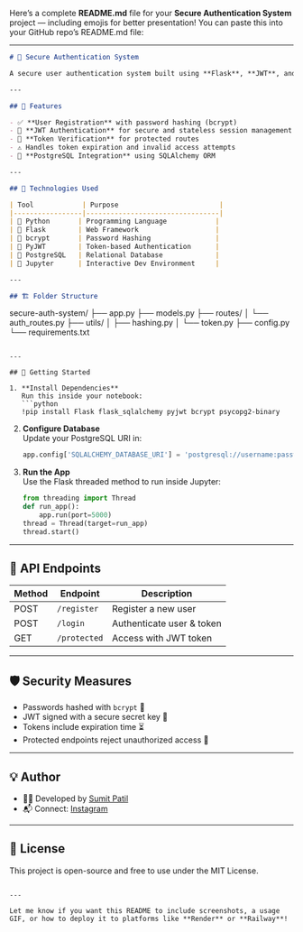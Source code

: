 Here’s a complete **README.md** file for your **Secure Authentication System** project — including emojis for better presentation! You can paste this into your GitHub repo’s README.md file:

---

```markdown
# 🔐 Secure Authentication System

A secure user authentication system built using **Flask**, **JWT**, and **PostgreSQL**, designed to run in a **Jupyter Notebook** environment. This project implements user registration, login, and protected routes using encrypted credentials and token-based authentication.

---

## 📌 Features

- ✅ **User Registration** with password hashing (bcrypt)
- 🔐 **JWT Authentication** for secure and stateless session management
- 🧠 **Token Verification** for protected routes
- ⚠️ Handles token expiration and invalid access attempts
- 💾 **PostgreSQL Integration** using SQLAlchemy ORM

---

## 🧰 Technologies Used

| Tool            | Purpose                         |
|-----------------|---------------------------------|
| 🐍 Python       | Programming Language            |
| 🚀 Flask        | Web Framework                   |
| 🔐 bcrypt       | Password Hashing                |
| 🪪 PyJWT        | Token-based Authentication      |
| 🐘 PostgreSQL   | Relational Database             |
| 📒 Jupyter      | Interactive Dev Environment     |

---

## 🏗️ Folder Structure

```
secure-auth-system/
├── app.py
├── models.py
├── routes/
│   └── auth_routes.py
├── utils/
│   ├── hashing.py
│   └── token.py
├── config.py
└── requirements.txt
```

---

## 🚀 Getting Started

1. **Install Dependencies**  
   Run this inside your notebook:
   ```python
   !pip install Flask flask_sqlalchemy pyjwt bcrypt psycopg2-binary
   ```

2. **Configure Database**  
   Update your PostgreSQL URI in:
   ```python
   app.config['SQLALCHEMY_DATABASE_URI'] = 'postgresql://username:password@localhost/dbname'
   ```

3. **Run the App**  
   Use the Flask threaded method to run inside Jupyter:
   ```python
   from threading import Thread
   def run_app():
       app.run(port=5000)
   thread = Thread(target=run_app)
   thread.start()
   ```

---

## 🔁 API Endpoints

| Method | Endpoint     | Description               |
|--------|--------------|---------------------------|
| POST   | `/register`  | Register a new user       |
| POST   | `/login`     | Authenticate user & token |
| GET    | `/protected` | Access with JWT token     |

---

## 🛡️ Security Measures

- Passwords hashed with `bcrypt` 🔐
- JWT signed with a secure secret key 🧪
- Tokens include expiration time ⏳
- Protected endpoints reject unauthorized access 🚫

---

## 💡 Author

- 👨‍💻 Developed by [Sumit Patil](https://github.com/sumit3162)
- 📬 Connect: [Instagram](https://instagram.com/engineer_patil_)

---

## 📄 License

This project is open-source and free to use under the MIT License.

```

---

Let me know if you want this README to include screenshots, a usage GIF, or how to deploy it to platforms like **Render** or **Railway**!
